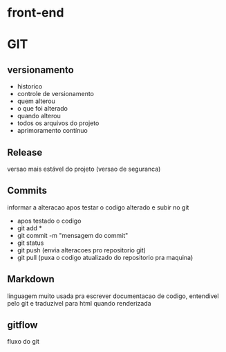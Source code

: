 # front-end
# GIT
## versionamento

 - historico
 - controle de versionamento
 - quem alterou
 - o que foi alterado
 - quando alterou
 - todos os arquivos do projeto
 - aprimoramento contínuo

## Release
versao mais estável do projeto (versao de seguranca)

## Commits
informar a alteracao apos testar o codigo alterado e subir no git
- apos testado o codigo
- git add *
- git commit -m "mensagem do commit"
- git status
- git push (envia alteracoes pro repositorio git)
- git pull (puxa o codigo atualizado do repositorio pra maquina)

## Markdown
linguagem muito usada pra escrever documentacao de codigo, entendivel pelo git e traduzivel para html quando renderizada

## gitflow
fluxo do git
